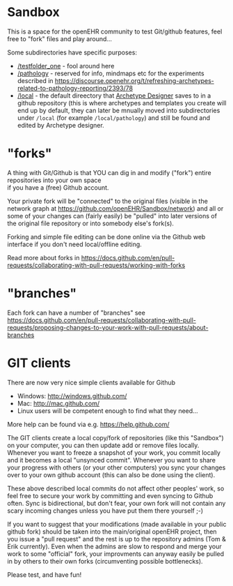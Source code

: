 Sandbox
=======

This is a space for the openEHR community to test Git/github features, feel free to "fork" files and play around...

Some subdirectories have specific purposes:
- [/testfolder_one](/testfolder_one) - fool around here
- [/pathology](/pathology) - reserved for info, mindmaps etc for the experiments described in https://discourse.openehr.org/t/refreshing-archetypes-related-to-pathology-reporting/2393/78
- [/local](/local) - the default direectory that [Archetype Designer](https://tools.openehr.org/designer/) saves to in a github repository (this is where archetypes and templates you create will end up by default, they can later be mnually moved into subdirectories under `/local` (for example `/local/pathology`) and still be found and edited by Archetype designer.

# "forks"
A thing with Git/Github  is that YOU can dig in and modify ("fork") entire repositories into your own space  
if you have a (free) Github account.

Your private fork will be "connected" to the original files (visible in the network graph at
https://github.com/openEHR/Sandbox/network) and all or some of your changes can (fairly easily) 
be "pulled" into later versions of the original file repository or into somebody else's fork(s).

Forking and simple file editing can be done online via the Github web interface if you don't need 
local/offline editing.

Read more about forks in https://docs.github.com/en/pull-requests/collaborating-with-pull-requests/working-with-forks

# "branches"
Each fork can have a number of "branches" see https://docs.github.com/en/pull-requests/collaborating-with-pull-requests/proposing-changes-to-your-work-with-pull-requests/about-branches

# GIT clients
There are now very nice simple clients available for Github
- Windows: http://windows.github.com/
- Mac: http://mac.github.com/
- Linux users will be competent enough to find what they need...

More help can be found via e.g. https://help.github.com/

The GIT clients create a local copy/fork of repositories (like this "Sandbox") on your computer, you can then
update add or remove files locally. Whenever you want to freeze a snapshot of your work, you commit locally and
it becomes a local "unsynced commit". Whenever you want to share your progress with others (or your other 
computers) you sync your changes over to your own github account (this can also be done using the client).

These above described local commits do not affect other peoples' work, so feel free to secure your work by 
committing and even syncing to Github often. Sync is bidirectional, but don't fear, your own fork will not
contain any scary incoming changes unless you have put them there yourself ;-)

If you want to suggest that your modifications (made available in your public github fork) should be taken into
the main/original openEHR project, then you issue a "pull request" and the rest is up to the repository admins
(Tom & Erik currently). Even when the admins are slow to respond and merge your work to some "official" fork,
your improvments can anyway easily be pulled in by others to their own forks (circumventing possible bottlenecks).

Please test, and have fun!
